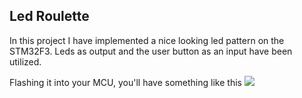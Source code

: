 ## Led Roulette

In this project I have implemented a nice looking led pattern on the STM32F3. Leds as output and the user button as an input have been utilized.

Flashing it into your MCU, you'll have something like this
![](https://github.com/petrostrak/embedded-c-on-stm32f3discovery/let_roulette)
